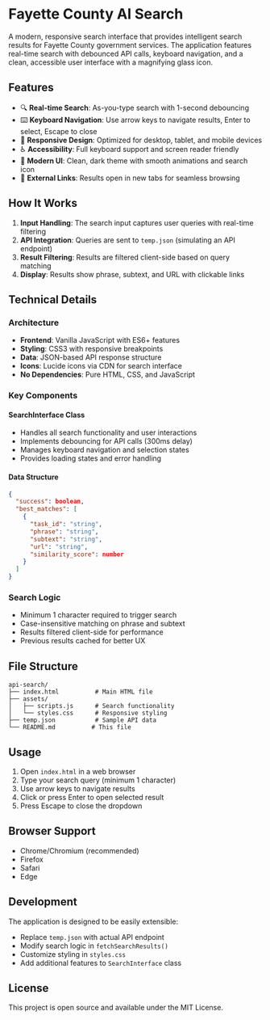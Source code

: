 # Fayette County AI Search

A modern, responsive search interface that provides intelligent search results for Fayette County government services. The application features real-time search with debounced API calls, keyboard navigation, and a clean, accessible user interface with a magnifying glass icon.

## Features

- 🔍 **Real-time Search**: As-you-type search with 1-second debouncing
- ⌨️ **Keyboard Navigation**: Use arrow keys to navigate results, Enter to select, Escape to close
- 📱 **Responsive Design**: Optimized for desktop, tablet, and mobile devices
- ♿ **Accessibility**: Full keyboard support and screen reader friendly
- 🎨 **Modern UI**: Clean, dark theme with smooth animations and search icon
- 🔗 **External Links**: Results open in new tabs for seamless browsing

## How It Works

1. **Input Handling**: The search input captures user queries with real-time filtering
2. **API Integration**: Queries are sent to `temp.json` (simulating an API endpoint)
3. **Result Filtering**: Results are filtered client-side based on query matching
4. **Display**: Results show phrase, subtext, and URL with clickable links

## Technical Details

### Architecture

- **Frontend**: Vanilla JavaScript with ES6+ features
- **Styling**: CSS3 with responsive breakpoints
- **Data**: JSON-based API response structure
- **Icons**: Lucide icons via CDN for search interface
- **No Dependencies**: Pure HTML, CSS, and JavaScript

### Key Components

#### SearchInterface Class

- Handles all search functionality and user interactions
- Implements debouncing for API calls (300ms delay)
- Manages keyboard navigation and selection states
- Provides loading states and error handling

#### Data Structure

```json
{
  "success": boolean,
  "best_matches": [
    {
      "task_id": "string",
      "phrase": "string",
      "subtext": "string",
      "url": "string",
      "similarity_score": number
    }
  ]
}
```

### Search Logic

- Minimum 1 character required to trigger search
- Case-insensitive matching on phrase and subtext
- Results filtered client-side for performance
- Previous results cached for better UX

## File Structure

```
api-search/
├── index.html          # Main HTML file
├── assets/
│   ├── scripts.js      # Search functionality
│   └── styles.css      # Responsive styling
├── temp.json           # Sample API data
└── README.md          # This file
```

## Usage

1. Open `index.html` in a web browser
2. Type your search query (minimum 1 character)
3. Use arrow keys to navigate results
4. Click or press Enter to open selected result
5. Press Escape to close the dropdown

## Browser Support

- Chrome/Chromium (recommended)
- Firefox
- Safari
- Edge

## Development

The application is designed to be easily extensible:

- Replace `temp.json` with actual API endpoint
- Modify search logic in `fetchSearchResults()`
- Customize styling in `styles.css`
- Add additional features to `SearchInterface` class

## License

This project is open source and available under the MIT License.
